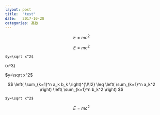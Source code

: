 ```yaml
---
layout: post
title:  "test"
date:   2017-10-28
categories: 高数
---
```


```math
E = mc^2
```



```math
E = mc^2
```

`$y=\sqrt x^2$`

\(x^3\)

$y=\sqrt x^2$

$$
\left( \sum_{k=1}^n a_k b_k \right)^{\!\!2} 
\leq 
\left( \sum_{k=1}^n a_k^2 \right) 
\left( \sum_{k=1}^n b_k^2 \right)
$$

`$y=\sqrt x^2$`
```math
E = mc^2
```

